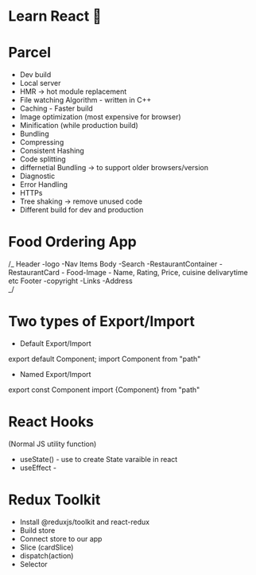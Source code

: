 # Learn React 🚀

# Parcel

- Dev build
- Local server
- HMR -> hot module replacement
- File watching Algorithm - written in C++
- Caching - Faster build
- Image optimization (most expensive for browser)
- Minification (while production build)
- Bundling
- Compressing
- Consistent Hashing
- Code splitting
- differnetial Bundling -> to support older browsers/version
- Diagnostic
- Error Handling
- HTTPs
- Tree shaking -> remove unused code
- Different build for dev and production

# Food Ordering App

/_
Header
-logo
-Nav Items
Body
-Search
-RestaurantContainer
-RestaurantCard - Food-Image - Name, Rating, Price, cuisine delivarytime etc
Footer
-copyright
-Links
-Address  
_/

# Two types of Export/Import

- Default Export/Import

export default Component;
import Component from "path"

- Named Export/Import

export const Component
import {Component} from "path"

# React Hooks

(Normal JS utility function)

- useState() - use to create State varaible in react
- useEffect -

# Redux Toolkit

- Install @reduxjs/toolkit and react-redux
- Build store
- Connect store to our app
- Slice (cardSlice)
- dispatch(action)
- Selector
